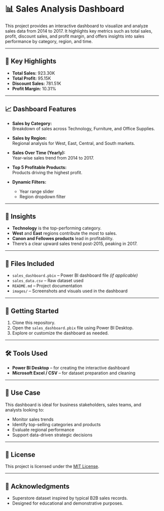 # 📊 Sales Analysis Dashboard

This project provides an interactive dashboard to visualize and analyze sales data from 2014 to 2017. It highlights key metrics such as total sales, profit, discount sales, and profit margin, and offers insights into sales performance by category, region, and time.

---

## 📌 Key Highlights

- **Total Sales:** 923.30K  
- **Total Profit:** 95.15K  
- **Discount Sales:** 781.51K  
- **Profit Margin:** 10.31%  

---

## 📈 Dashboard Features

- **Sales by Category:**  
  Breakdown of sales across Technology, Furniture, and Office Supplies.

- **Sales by Region:**  
  Regional analysis for West, East, Central, and South markets.

- **Sales Over Time (Yearly):**  
  Year-wise sales trend from 2014 to 2017.

- **Top 5 Profitable Products:**  
  Products driving the highest profit.

- **Dynamic Filters:**  
  - Year range slider  
  - Region dropdown filter  

---

## 🧠 Insights

- **Technology** is the top-performing category.
- **West** and **East** regions contribute the most to sales.
- **Canon and Fellowes products** lead in profitability.
- There’s a clear upward sales trend post-2015, peaking in 2017.

---

## 📂 Files Included

- `sales_dashboard.pbix` – Power BI dashboard file *(if applicable)*
- `sales_data.csv` – Raw dataset used
- `README.md` – Project documentation
- `images/` – Screenshots and visuals used in the dashboard

---

## 🚀 Getting Started

1. Clone this repository.
2. Open the `sales_dashboard.pbix` file using Power BI Desktop.
3. Explore or customize the dashboard as needed.

---

## 🛠 Tools Used

- **Power BI Desktop** – for creating the interactive dashboard  
- **Microsoft Excel / CSV** – for dataset preparation and cleaning  

---

## 📌 Use Case

This dashboard is ideal for business stakeholders, sales teams, and analysts looking to:

- Monitor sales trends
- Identify top-selling categories and products
- Evaluate regional performance
- Support data-driven strategic decisions

---

## 🧾 License

This project is licensed under the [MIT License](LICENSE).

---

## 🙌 Acknowledgments

- Superstore dataset inspired by typical B2B sales records.
- Designed for educational and demonstrative purposes.

